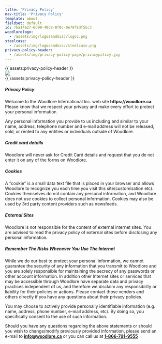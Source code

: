 ```yaml
---
title: 'Privacy Policy'
nav-title: 'Privacy Policy'
template: about
fieldset: default
id: 7ba14627-6d99-40c8-8f0c-0e78f8df5bc3
woodlorelogo:
  - /assets/img/logosandmisc/logo3.png
steelcase:
  - /assets/img/logosandmisc/steelcase.png
privacy-policy-header:
  - /assets/img/privacy-policy-page/privacypolicy.jpg
---
```

<div class="block">
    <div class="row">
        {{ assets:privacy-policy-header }}
            <div class="col">
                <img src="{{ glide:url fm="jpg" }}" class="large-image">
            </div>
        {{ /assets:privacy-policy-header }}
    </div>
</div>
<div class="block">
    <h5 class="orange bold">Privacy Policy</h5>
    <p>Welcome to the Woodlore International Inc. web site <strong>https://woodlore.ca</strong> Please know that we respect your privacy and make every effort to protect your personal information.</p>
    <p>Any personal information you provide to us including and similar to your name, address, telephone number and e-mail address will not be released, sold, or rented to any entities or individuals outside of Woodlore.</p>
</div>
<div class="block">
    <h5 class="orange bold">Credit card details</h5>
    <p>Woodlore will never ask for Credit Card details and request that you do not enter it on any of the forms on Woodlore.</p>
</div>
<div class="block">
    <h5 class="orange bold">Cookies</h5>
    <p>A “cookie” is a small data text file that is placed in your browser and allows Woodlore to recognize you each time you visit this site(customisation etc). Cookies themselves do not contain any personal information, and Woodlore does not use cookies to collect personal information. Cookies may also be used by 3rd party content providers such as newsfeeds.</p>
</div>
<div class="block">
    <h5 class="orange bold">External Sites</h5>
    <p>Woodlore is not responsible for the content of external internet sites. You are advised to read the privacy policy of external sites before disclosing any personal information.</p>
</div>
<div class="block">
    <h5 class="orange bold">Remember The Risks Whenever You Use The Internet</h5>
    <p>While we do our best to protect your personal information, we cannot guarantee the security of any information that you transmit to Woodlore and you are solely responsible for maintaining the secrecy of any passwords or other account information. In addition other Internet sites or services that may be accessible through Woodlore have separate data and privacy practices independent of us, and therefore we disclaim any responsibility or liability for their policies or actions. Please contact those vendors and others directly if you have any questions about their privacy policies.</p>
    <p>You may choose to actively provide personally identifiable information (e.g. name, address, phone number, e-mail address, etc). By doing so, you specifically consent to the use of such information.</p>
    <p>Should you have any questions regarding the above statements or should you wish to change/modify previously provided information, please send an e-mail to <a href="mailto:info@woodlore.ca"><strong class="dgreen">info@woodlore.ca</strong></a> or you can call us at <a href="tel:+18667919555"><strong class="dgreen">1-866-791-9555</strong></a></p>
</div>
